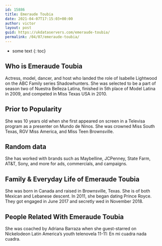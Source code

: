 ```yaml
---
id: 15886
title: Emeraude Toubia
date: 2021-04-07T17:15:03+00:00
author: victor
layout: post
guid: https://ukdataservers.com/emeraude-toubia/
permalink: /04/07/emeraude-toubia/
---
```


* some text
{: toc}


## Who is Emeraude Toubia



Actress, model, dancer, and host who landed the role of Isabelle Lightwood on the ABC Family series Shadowhunters. She was selected to be a part of season two of Nuestra Belleza Latina, finished in 5th place of Model Latina in 2009, and competed in Miss Texas USA in 2010. 

                
                
                
## Prior to Popularity



She was 10 years old when she first appeared on screen in a Televisa program as a presenter on Mundo de Ninos. She was crowned Miss South Texas, RGV Miss America, and Miss Teen Brownsville. 

                
                
                
## Random data



She has worked with brands such as Maybelline, JCPenney, State Farm, AT&T, Sony, and more for ads, commercials, and campaigns.

                
                
                
## Family & Everyday Life of Emeraude Toubia



She was born in Canada and raised in Brownsville, Texas. She is of both Mexican and Lebanese descent. In 2011, she began dating Prince Royce. They got engaged in June 2017 and secretly wed in November 2018.

                
                
                
## People Related With Emeraude Toubia



She was coached by Adriana Barraza when she guest-starred on Nickelodeon Latin America&#8217;s youth telenovela 11-11: En mi cuadra nada cuadra.

                
              
            
          
          
          